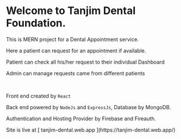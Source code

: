 # Welcome to Tanjim Dental Foundation.
This is MERN project for a Dental Appointment service.
<p> Here a patient can request for an appointment if available.</p>
<p> Patient can check all his/her request to their individual Dashboard</p>
<p> Admin can manage requests came from different patients </p>
<br />
<p> Front end created by <code>React</code>
<p> Back end powered by <code>NodeJs</code> and <code>ExpressJs</code>, Database by MongoDB.
  <p> Authentication and Hosting Provider by Firebase and Fireauth.
    <p> Site is live at [ tanjim-dental.web.app ](https://tanjim-dental.web.app/)
